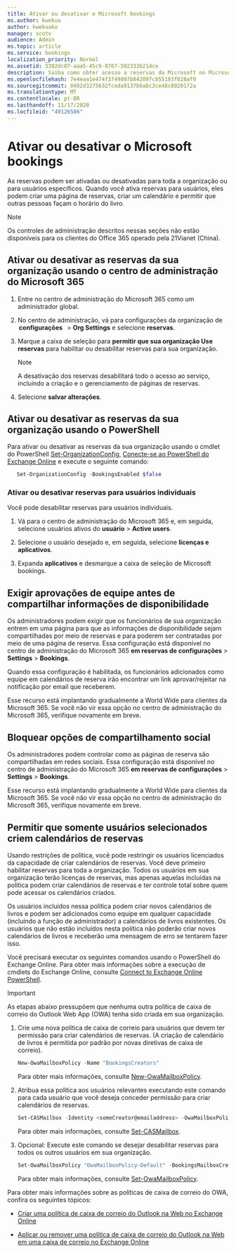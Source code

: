 ```yaml
---
title: Ativar ou desativar o Microsoft bookings
ms.author: kwekua
author: kwekuako
manager: scotv
audience: Admin
ms.topic: article
ms.service: bookings
localization_priority: Normal
ms.assetid: 5382dc07-aaa5-45c9-8767-502333b214ce
description: Saiba como obter acesso a reservas da Microsoft no Microsoft 365.
ms.openlocfilehash: 7e4eaa1e474f3f49807b842097c855193f028af0
ms.sourcegitcommit: 0402d3275632fceda9137b6abc3ce48c8020172a
ms.translationtype: MT
ms.contentlocale: pt-BR
ms.lasthandoff: 11/17/2020
ms.locfileid: "49126586"
---
```

# <a name="turn-microsoft-bookings-on-or-off"></a>Ativar ou desativar o Microsoft bookings

As reservas podem ser ativadas ou desativadas para toda a organização ou para usuários específicos. Quando você ativa reservas para usuários, eles podem criar uma página de reservas, criar um calendário e permitir que outras pessoas façam o horário do livro.

> [!NOTE]
> Os controles de administração descritos nessas seções não estão disponíveis para os clientes do Office 365 operado pela 21Vianet (China).

## <a name="turn-bookings-on-or-off-for-your-organization-using-the-microsoft-365-admin-center"></a>Ativar ou desativar as reservas da sua organização usando o centro de administração do Microsoft 365

1. Entre no centro de administração do Microsoft 365 como um administrador global.

2. No centro de administração, vá para configurações da organização de  **configurações**   \> **Org Settings** e selecione **reservas**.

3. Marque a caixa de seleção para **permitir que sua organização Use reservas** para habilitar ou desabilitar reservas para sua organização.

   > [!NOTE]
   > A desativação dos reservas desabilitará todo o acesso ao serviço, incluindo a criação e o gerenciamento de páginas de reservas.

4. Selecione **salvar alterações**.

## <a name="turn-bookings-on-or-off-for-your-organization-using-powershell"></a>Ativar ou desativar as reservas da sua organização usando o PowerShell

Para ativar ou desativar as reservas da sua organização usando o cmdlet do PowerShell [Set-OrganizationConfig](https://docs.microsoft.com/powershell/module/exchange/set-organizationconfig), [Conecte-se ao PowerShell do Exchange Online](https://docs.microsoft.com/powershell/exchange/connect-to-exchange-online-powershell) e execute o seguinte comando:

```PowerShell
   Set-OrganizationConfig -BookingsEnabled $false
```

### <a name="turn-bookings-on-or-off-for-individual-users"></a>Ativar ou desativar reservas para usuários individuais

Você pode desabilitar reservas para usuários individuais.

1. Vá para o centro de administração do Microsoft 365 e, em seguida, selecione usuários ativos do **usuário** \> **Active users**.

1. Selecione o usuário desejado e, em seguida, selecione **licenças e aplicativos**.

1. Expanda **aplicativos** e desmarque a caixa de seleção de Microsoft bookings.

## <a name="require-staff-approvals-before-sharing-freebusy-information"></a>Exigir aprovações de equipe antes de compartilhar informações de disponibilidade

Os administradores podem exigir que os funcionários de sua organização entrem em uma página para que as informações de disponibilidade sejam compartilhadas por meio de reservas e para poderem ser contratadas por meio de uma página de reserva. Essa configuração está disponível no centro de administração do Microsoft 365 **em reservas de configurações** \> **Settings** \> **Bookings**.

Quando essa configuração é habilitada, os funcionários adicionados como equipe em calendários de reserva irão encontrar um link aprovar/rejeitar na notificação por email que receberem.

Esse recurso está implantando gradualmente a World Wide para clientes da Microsoft 365. Se você não vir essa opção no centro de administração do Microsoft 365, verifique novamente em breve.

## <a name="block-social-sharing-options"></a>Bloquear opções de compartilhamento social

Os administradores podem controlar como as páginas de reserva são compartilhadas em redes sociais. Essa configuração está disponível no centro de administração do Microsoft 365 **em reservas de configurações** \> **Settings** \> **Bookings**.

Esse recurso está implantando gradualmente a World Wide para clientes da Microsoft 365. Se você não vir essa opção no centro de administração do Microsoft 365, verifique novamente em breve.

## <a name="allow-only-selected-users-to-create-bookings-calendars"></a>Permitir que somente usuários selecionados criem calendários de reservas

Usando restrições de política, você pode restringir os usuários licenciados da capacidade de criar calendários de reservas. Você deve primeiro habilitar reservas para toda a organização. Todos os usuários em sua organização terão licenças de reservas, mas apenas aquelas incluídas na política podem criar calendários de reservas e ter controle total sobre quem pode acessar os calendários criados.

Os usuários incluídos nessa política podem criar novos calendários de livros e podem ser adicionados como equipe em qualquer capacidade (incluindo a função de administrador) a calendários de livros existentes. Os usuários que não estão incluídos nesta política não poderão criar novos calendários de livros e receberão uma mensagem de erro se tentarem fazer isso.

Você precisará executar os seguintes comandos usando o PowerShell do Exchange Online. Para obter mais informações sobre a execução de cmdlets do Exchange Online, consulte [Connect to Exchange Online PowerShell](https://docs.microsoft.com/powershell/exchange/connect-to-exchange-online-powershell).

> [!IMPORTANT]
> As etapas abaixo pressupõem que nenhuma outra política de caixa de correio do Outlook Web App (OWA) tenha sido criada em sua organização.

1. Crie uma nova política de caixa de correio para usuários que devem ter permissão para criar calendários de reservas. (A criação de calendário de livros é permitida por padrão por novas diretivas de caixa de correio).

   ```PowerShell
   New-OwaMailboxPolicy -Name "BookingsCreators"
   ```

   Para obter mais informações, consulte [New-OwaMailboxPolicy](https://docs.microsoft.com/powershell/module/exchange/new-owamailboxpolicy).

2. Atribua essa política aos usuários relevantes executando este comando para cada usuário que você deseja conceder permissão para criar calendários de reservas.

   ```PowerShell
   Set-CASMailbox -Identity <someCreator@emailaddress> -OwaMailboxPolicy "BookingsCreators"
   ```

   Para obter mais informações, consulte [Set-CASMailbox](https://docs.microsoft.com/powershell/module/exchange/set-casmailbox).

3. Opcional: Execute este comando se desejar desabilitar reservas para todos os outros usuários em sua organização.

   ```PowerShell
   Set-OwaMailboxPolicy "OwaMailboxPolicy-Default" -BookingsMailboxCreationEnabled:$false
   ```

   Para obter mais informações, consulte [Set-OwaMailboxPolicy](https://docs.microsoft.com/powershell/module/exchange/set-owamailboxpolicy).

Para obter mais informações sobre as políticas de caixa de correio do OWA, confira os seguintes tópicos:

- [Criar uma política de caixa de correio do Outlook na Web no Exchange Online](https://docs.microsoft.com/exchange/clients-and-mobile-in-exchange-online/outlook-on-the-web/create-outlook-web-app-mailbox-policy)

- [Aplicar ou remover uma política de caixa de correio do Outlook na Web em uma caixa de correio no Exchange Online](https://docs.microsoft.com/exchange/clients-and-mobile-in-exchange-online/outlook-on-the-web/create-outlook-web-app-mailbox-policy)
